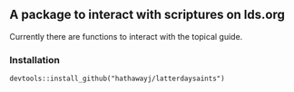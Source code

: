 ## A package to interact with scriptures on lds.org

Currently there are functions to interact with the topical guide.

### Installation

`devtools::install_github("hathawayj/latterdaysaints")`
